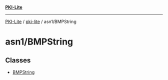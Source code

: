 [**PKI-Lite**](../../../README.md)

---

[PKI-Lite](../../../README.md) / [pki-lite](../../README.md) / asn1/BMPString

# asn1/BMPString

## Classes

- [BMPString](classes/BMPString.md)
